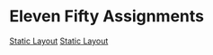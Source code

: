 # Eleven Fifty Assignments

<a href="/static-layout/">Static Layout</a>
<a href="/covid-api/">Static Layout</a>

